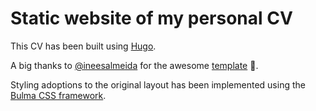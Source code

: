 # Static website of my personal CV
This CV has been built using [Hugo](https://gohugo.io/).

A big thanks to [@ineesalmeida](https://github.com/ineesalmeida) for the awesome [template](https://github.com/ineesalmeida/almeida-cv) 👏.

Styling adoptions to the original layout has been implemented using the [Bulma CSS framework](https://bulma.io/).